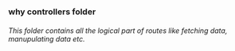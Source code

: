 ### why controllers folder

###### This folder contains all the logical part of routes like fetching data, manupulating data etc.
